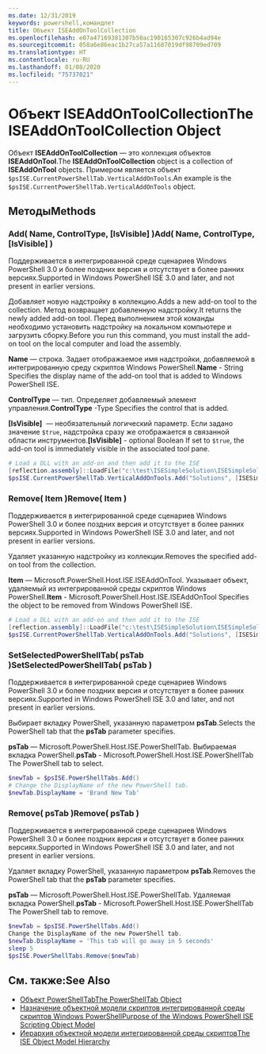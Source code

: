 ```yaml
---
ms.date: 12/31/2019
keywords: powershell,командлет
title: Объект ISEAddOnToolCollection
ms.openlocfilehash: e07a47169381307b50ac190165307c926b4ad94e
ms.sourcegitcommit: 058a6e86eac1b27ca57a11687019df98709ed709
ms.translationtype: HT
ms.contentlocale: ru-RU
ms.lasthandoff: 01/08/2020
ms.locfileid: "75737021"
---
```

# <a name="the-iseaddontoolcollection-object"></a><span data-ttu-id="4912a-103">Объект ISEAddOnToolCollection</span><span class="sxs-lookup"><span data-stu-id="4912a-103">The ISEAddOnToolCollection Object</span></span>

<span data-ttu-id="4912a-104">Объект **ISEAddOnToolCollection** — это коллекция объектов **ISEAddOnTool**.</span><span class="sxs-lookup"><span data-stu-id="4912a-104">The **ISEAddOnToolCollection** object is a collection of **ISEAddOnTool** objects.</span></span> <span data-ttu-id="4912a-105">Примером является объект `$psISE.CurrentPowerShellTab.VerticalAddOnTools`.</span><span class="sxs-lookup"><span data-stu-id="4912a-105">An example is the `$psISE.CurrentPowerShellTab.VerticalAddOnTools` object.</span></span>

## <a name="methods"></a><span data-ttu-id="4912a-106">Методы</span><span class="sxs-lookup"><span data-stu-id="4912a-106">Methods</span></span>

### <a name="add-name-controltype-isvisible-"></a><span data-ttu-id="4912a-107">Add\( Name, ControlType, \[IsVisible\] \)</span><span class="sxs-lookup"><span data-stu-id="4912a-107">Add\( Name, ControlType, \[IsVisible\] \)</span></span>

<span data-ttu-id="4912a-108">Поддерживается в интегрированной среде сценариев Windows PowerShell 3.0 и более поздних версия и отсутствует в более ранних версиях.</span><span class="sxs-lookup"><span data-stu-id="4912a-108">Supported in Windows PowerShell ISE 3.0 and later, and not present in earlier versions.</span></span>

<span data-ttu-id="4912a-109">Добавляет новую надстройку в коллекцию.</span><span class="sxs-lookup"><span data-stu-id="4912a-109">Adds a new add-on tool to the collection.</span></span> <span data-ttu-id="4912a-110">Метод возвращает добавленную надстройку.</span><span class="sxs-lookup"><span data-stu-id="4912a-110">It returns the newly added add-on tool.</span></span> <span data-ttu-id="4912a-111">Перед выполнением этой команды необходимо установить надстройку на локальном компьютере и загрузить сборку.</span><span class="sxs-lookup"><span data-stu-id="4912a-111">Before you run this command, you must install the add-on tool on the local computer and load the assembly.</span></span>

<span data-ttu-id="4912a-112">**Name** — строка. Задает отображаемое имя надстройки, добавляемой в интегрированную среду скриптов Windows PowerShell.</span><span class="sxs-lookup"><span data-stu-id="4912a-112">**Name** - String Specifies the display name of the add-on tool that is added to Windows PowerShell ISE.</span></span>

<span data-ttu-id="4912a-113">**ControlType** — тип. Определяет добавляемый элемент управления.</span><span class="sxs-lookup"><span data-stu-id="4912a-113">**ControlType** -Type Specifies the control that is added.</span></span>

<span data-ttu-id="4912a-114">**\[IsVisible\]**  — необязательный логический параметр. Если задано значение `$true`, надстройка сразу же отображается в связанной области инструментов.</span><span class="sxs-lookup"><span data-stu-id="4912a-114">**\[IsVisible\]** - optional Boolean If set to `$true`, the add-on tool is immediately visible in the associated tool pane.</span></span>

```powershell
# Load a DLL with an add-on and then add it to the ISE
[reflection.assembly]::LoadFile("c:\test\ISESimpleSolution\ISESimpleSolution.dll")
$psISE.CurrentPowerShellTab.VerticalAddOnTools.Add("Solutions", [ISESimpleSolution.Solution], $true)
```

### <a name="remove-item-"></a><span data-ttu-id="4912a-115">Remove\( Item \)</span><span class="sxs-lookup"><span data-stu-id="4912a-115">Remove\( Item \)</span></span>

<span data-ttu-id="4912a-116">Поддерживается в интегрированной среде сценариев Windows PowerShell 3.0 и более поздних версия и отсутствует в более ранних версиях.</span><span class="sxs-lookup"><span data-stu-id="4912a-116">Supported in Windows PowerShell ISE 3.0 and later, and not present in earlier versions.</span></span>

<span data-ttu-id="4912a-117">Удаляет указанную надстройку из коллекции.</span><span class="sxs-lookup"><span data-stu-id="4912a-117">Removes the specified add-on tool from the collection.</span></span>

<span data-ttu-id="4912a-118">**Item** — Microsoft.PowerShell.Host.ISE.ISEAddOnTool. Указывает объект, удаляемый из интегрированной среды скриптов Windows PowerShell.</span><span class="sxs-lookup"><span data-stu-id="4912a-118">**Item** - Microsoft.PowerShell.Host.ISE.ISEAddOnTool Specifies the object to be removed from Windows PowerShell ISE.</span></span>

```powershell
# Load a DLL with an add-on and then add it to the ISE
[reflection.assembly]::LoadFile("c:\test\ISESimpleSolution\ISESimpleSolution.dll")
$psISE.CurrentPowerShellTab.VerticalAddOnTools.Add("Solutions", [ISESimpleSolution.Solution], $true)
```

### <a name="setselectedpowershelltab-pstab-"></a><span data-ttu-id="4912a-119">SetSelectedPowerShellTab\( psTab \)</span><span class="sxs-lookup"><span data-stu-id="4912a-119">SetSelectedPowerShellTab\( psTab \)</span></span>

<span data-ttu-id="4912a-120">Поддерживается в интегрированной среде сценариев Windows PowerShell 3.0 и более поздних версия и отсутствует в более ранних версиях.</span><span class="sxs-lookup"><span data-stu-id="4912a-120">Supported in Windows PowerShell ISE 3.0 and later, and not present in earlier versions.</span></span>

<span data-ttu-id="4912a-121">Выбирает вкладку PowerShell, указанную параметром **psTab**.</span><span class="sxs-lookup"><span data-stu-id="4912a-121">Selects the PowerShell tab that the **psTab** parameter specifies.</span></span>

<span data-ttu-id="4912a-122">**psTab** — Microsoft.PowerShell.Host.ISE.PowerShellTab. Выбираемая вкладка PowerShell.</span><span class="sxs-lookup"><span data-stu-id="4912a-122">**psTab** - Microsoft.PowerShell.Host.ISE.PowerShellTab The PowerShell tab to select.</span></span>

```powershell
$newTab = $psISE.PowerShellTabs.Add()
# Change the DisplayName of the new PowerShell tab.
$newTab.DisplayName = 'Brand New Tab'
```

### <a name="remove-pstab-"></a><span data-ttu-id="4912a-123">Remove\( psTab \)</span><span class="sxs-lookup"><span data-stu-id="4912a-123">Remove\( psTab \)</span></span>

<span data-ttu-id="4912a-124">Поддерживается в интегрированной среде сценариев Windows PowerShell 3.0 и более поздних версия и отсутствует в более ранних версиях.</span><span class="sxs-lookup"><span data-stu-id="4912a-124">Supported in Windows PowerShell ISE 3.0 and later, and not present in earlier versions.</span></span>

<span data-ttu-id="4912a-125">Удаляет вкладку PowerShell, указанную параметром **psTab**.</span><span class="sxs-lookup"><span data-stu-id="4912a-125">Removes the PowerShell tab that the **psTab** parameter specifies.</span></span>

<span data-ttu-id="4912a-126">**psTab** — Microsoft.PowerShell.Host.ISE.PowerShellTab. Удаляемая вкладка PowerShell.</span><span class="sxs-lookup"><span data-stu-id="4912a-126">**psTab** - Microsoft.PowerShell.Host.ISE.PowerShellTab The PowerShell tab to remove.</span></span>

```powershell
$newTab = $psISE.PowerShellTabs.Add()
Change the DisplayName of the new PowerShell tab.
$newTab.DisplayName = 'This tab will go away in 5 seconds'
sleep 5
$psISE.PowerShellTabs.Remove($newTab)
```

## <a name="see-also"></a><span data-ttu-id="4912a-127">См. также:</span><span class="sxs-lookup"><span data-stu-id="4912a-127">See Also</span></span>

- [<span data-ttu-id="4912a-128">Объект PowerShellTab</span><span class="sxs-lookup"><span data-stu-id="4912a-128">The PowerShellTab Object</span></span>](The-PowerShellTab-Object.md)
- [<span data-ttu-id="4912a-129">Назначение объектной модели скриптов интегрированной среды скриптов Windows PowerShell</span><span class="sxs-lookup"><span data-stu-id="4912a-129">Purpose of the Windows PowerShell ISE Scripting Object Model</span></span>](Purpose-of-the-Windows-PowerShell-ISE-Scripting-Object-Model.md)
- [<span data-ttu-id="4912a-130">Иерархия объектной модели интегрированной среды скриптов</span><span class="sxs-lookup"><span data-stu-id="4912a-130">The ISE Object Model Hierarchy</span></span>](The-ISE-Object-Model-Hierarchy.md)
